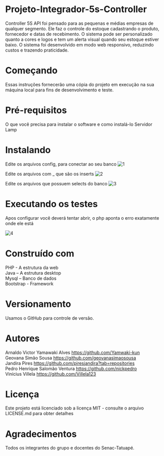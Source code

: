 # Projeto-Integrador-5s-Controller


Controller
 5S API foi pensado para as pequenas e médias empresas de qualquer segmento. Ele faz o controle do estoque cadastrando o produto, fornecedor e datas de recebimento. O sistema pode ser personalizado quanto a cores e logos e tem um alerta visual quando seu estoque estiver baixo. 
O sistema foi desenvolvido em modo web responsivo, reduzindo custos e trazendo praticidade.
# Começando
Essas instruções fornecerão uma cópia do projeto em execução na sua máquina local para fins de desenvolvimento e teste.
# Pré-requisitos
O que você precisa para instalar o software e como instalá-lo
Servidor Lamp

# Instalando
Edite os arquivos config, para conectar ao seu banco
![1](https://user-images.githubusercontent.com/43183787/69993793-4db97c00-152b-11ea-9575-4d9f39132d5c.PNG)

Edite os arquivos com _ que são os inserts
![2](https://user-images.githubusercontent.com/43183787/69993850-67f35a00-152b-11ea-85e2-215dfe1d372d.PNG)

Edite os arquivos que possuem selects do banco
![3](https://user-images.githubusercontent.com/43183787/69993867-70e42b80-152b-11ea-8710-089179f04ca4.PNG)

# Executando os testes
Apos configurar você deverá tentar abrir, o php aponta o erro exatamente onde ele está

![4](https://user-images.githubusercontent.com/43183787/69993945-95d89e80-152b-11ea-9b83-8c4eb879ff57.png)

# Construído com
PHP - A estrutura da web 
<br>
Java – A estrutura desktop
<br>
Mysql – Banco de dados
<br>
Bootstrap - Framework
<br>
# Versionamento
Usamos o GitHub para controle de versão. 
# Autores
Arnaldo Victor Yamawaki Alves https://github.com/Yamwaki-kun
<br>
Geovana Simão Sousa https://github.com/geovanasimaosousa
<br>
Jandira Pires https://github.com/piresjandira?tab=repositories
<br>
Pedro Henrique Salomão Ventura https://github.com/nickpedro
<br>
Vinícius Villela https://github.com/Villela123
<br>
# Licença
Este projeto está licenciado sob a licença MIT - consulte o arquivo LICENSE.md para obter detalhes

# Agradecimentos
Todos os integrantes do grupo e docentes do Senac-Tatuapé.
